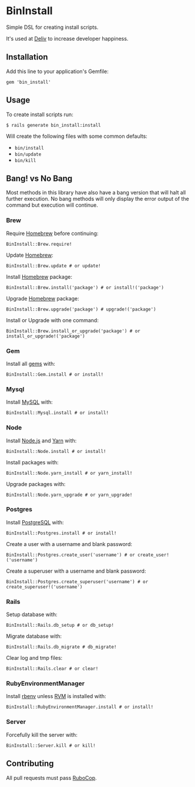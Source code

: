 # BinInstall

Simple DSL for creating install scripts.

It's used at [Deliv](https://www.deliv.co/) to increase developer happiness.

## Installation

Add this line to your application's Gemfile:

    gem 'bin_install'

## Usage

To create install scripts run:

    $ rails generate bin_install:install

Will create the following files with some common defaults:

  * `bin/install`
  * `bin/update`
  * `bin/kill`

## Bang! vs No Bang

Most methods in this library have also have a bang version that will halt all further execution. No bang methods will only display the error output of the command but execution will continue.

### Brew

Require [Homebrew](https://brew.sh/) before continuing:

    BinInstall::Brew.require!

Update [Homebrew](https://brew.sh/):

    BinInstall::Brew.update # or update!

Install [Homebrew](https://brew.sh/) package:

    BinInstall::Brew.install('package') # or install!('package')

Upgrade [Homebrew](https://brew.sh/) package:

    BinInstall::Brew.upgrade('package') # upgrade!('package')

Install or Upgrade with one command:

    BinInstall::Brew.install_or_upgrade('package') # or install_or_upgrade!('package')

### Gem

Install all [gems](https://rubygems.org/) with:

    BinInstall::Gem.install # or install!

### Mysql

Install [MySQL](https://www.mysql.com/) with:

    BinInstall::Mysql.install # or install!

### Node

Install [Node.js](https://nodejs.org/en/) and [Yarn](https://yarnpkg.com/en/) with:

    BinInstall::Node.install # or install!

Install packages with:

    BinInstall::Node.yarn_install # or yarn_install!

Upgrade packages with:

    BinInstall::Node.yarn_upgrade # or yarn_upgrade!

### Postgres

Install [PostgreSQL](https://www.postgresql.org/) with:

    BinInstall::Postgres.install # or install!

Create a user with a username and blank password:

    BinInstall::Postgres.create_user('username') # or create_user!('username')

Create a superuser with a username and blank password:

    BinInstall::Postgres.create_superuser('username') # or create_superuser!('username')

### Rails

Setup database with:

    BinInstall::Rails.db_setup # or db_setup!

Migrate database with:

    BinInstall::Rails.db_migrate # db_migrate!

Clear log and tmp files:

    BinInstall::Rails.clear # or clear!

### RubyEnvironmentManager

Install [rbenv](https://github.com/rbenv/rbenv) unless [RVM](https://rvm.io/) is installed with:

    BinInstall::RubyEnvironmentManager.install # or install!

### Server

Forcefully kill the server with:

    BinInstall::Server.kill # or kill!

## Contributing

All pull requests must pass [RuboCop](https://github.com/bbatsov/rubocop).
